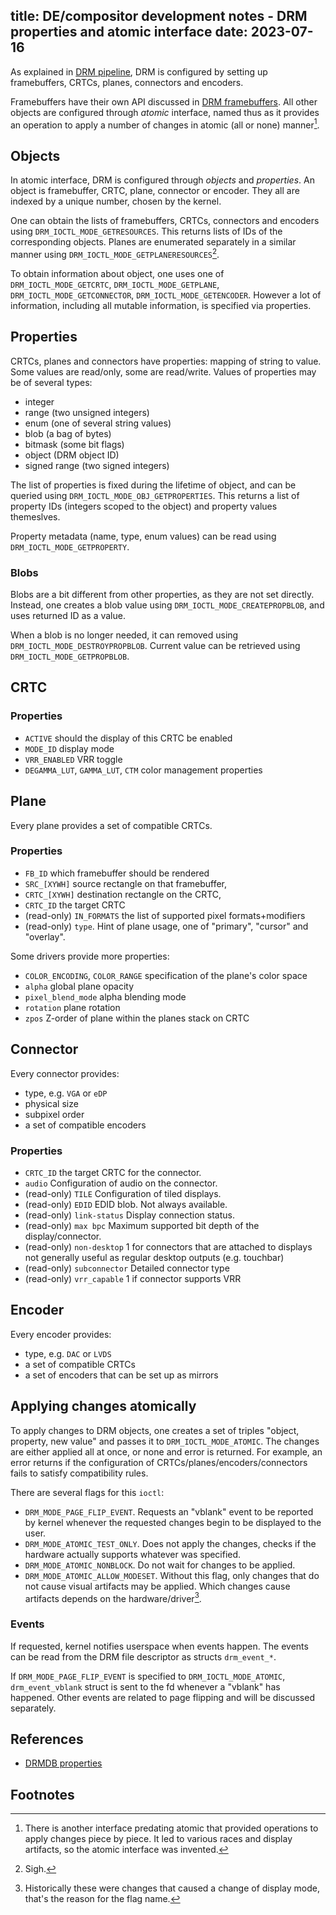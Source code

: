 title: DE/compositor development notes - DRM properties and atomic interface
date: 2023-07-16
----
As explained in [DRM pipeline](/blog/05-de-drm-pipeline), DRM is configured
by setting up framebuffers, CRTCs, planes, connectors and encoders.

Framebuffers have their own API discussed in [DRM framebuffers](/blog/06-de-drm-framebuffer).
All other objects are configured through _atomic_ interface, named thus as it provides an
operation to apply a number of changes in atomic (all or none) manner[^non-atomic].

## Objects

In atomic interface, DRM is configured through _objects_ and _properties_. An object
is framebuffer, CRTC, plane, connector or encoder. They all are indexed by a unique
number, chosen by the kernel.

One can obtain the lists of framebuffers, CRTCs, connectors and encoders using
`DRM_IOCTL_MODE_GETRESOURCES`. This returns lists of IDs of the corresponding objects.
Planes are enumerated separately in a similar manner using
`DRM_IOCTL_MODE_GETPLANERESOURCES`[^sigh].

To obtain information about object, one uses one of `DRM_IOCTL_MODE_GETCRTC`,
`DRM_IOCTL_MODE_GETPLANE`, `DRM_IOCTL_MODE_GETCONNECTOR`, `DRM_IOCTL_MODE_GETENCODER`.
However a lot of information, including all mutable information, is specified
via properties.

## Properties

CRTCs, planes and connectors have properties: mapping of string to value. Some values are
read/only, some are read/write. Values of properties may be of several types:
- integer
- range (two unsigned integers)
- enum (one of several string values)
- blob (a bag of bytes)
- bitmask (some bit flags)
- object (DRM object ID)
- signed range (two signed integers)

The list of properties is fixed during the lifetime of object, and can be queried using
`DRM_IOCTL_MODE_OBJ_GETPROPERTIES`. This returns a list of property IDs (integers scoped
to the object) and property values themeslves.

Property metadata (name, type, enum values) can be read using `DRM_IOCTL_MODE_GETPROPERTY`.

### Blobs

Blobs are a bit different from other properties, as they are not set directly. Instead,
one creates a blob value using `DRM_IOCTL_MODE_CREATEPROPBLOB`, and uses returned ID as a value.

When a blob is no longer needed, it can removed using `DRM_IOCTL_MODE_DESTROYPROPBLOB`. Current
value can be retrieved using `DRM_IOCTL_MODE_GETPROPBLOB`.

## CRTC

### Properties

- `ACTIVE` should the display of this CRTC be enabled
- `MODE_ID` display mode
- `VRR_ENABLED` VRR toggle
- `DEGAMMA_LUT`, `GAMMA_LUT`, `CTM` color management properties

## Plane

Every plane provides a set of compatible CRTCs.

### Properties

- `FB_ID` which framebuffer should be rendered
- `SRC_[XYWH]` source rectangle on that framebuffer,
- `CRTC_[XYWH]` destination rectangle on the CRTC,
- `CRTC_ID` the target CRTC
- (read-only) `IN_FORMATS` the list of supported pixel formats+modifiers
- (read-only) `type`. Hint of plane usage, one of "primary", "cursor" and "overlay".

Some drivers provide more properties:
- `COLOR_ENCODING`, `COLOR_RANGE` specification of the plane's color space
- `alpha` global plane opacity
- `pixel_blend_mode` alpha blending mode
- `rotation` plane rotation
- `zpos` Z-order of plane within the planes stack on CRTC

## Connector

Every connector provides:
- type, e.g. `VGA` or `eDP`
- physical size
- subpixel order
- a set of compatible encoders

### Properties

- `CRTC_ID` the target CRTC for the connector.
- `audio` Configuration of audio on the connector.
- (read-only) `TILE` Configuration of tiled displays.
- (read-only) `EDID` EDID blob. Not always available.
- (read-only) `link-status` Display connection status.
- (read-only) `max bpc` Maximum supported bit depth of the display/connector.
- (read-only) `non-desktop` 1 for connectors that are attached to displays
  not generally useful as regular desktop outputs (e.g. touchbar)
- (read-only) `subconnector` Detailed connector type
- (read-only) `vrr_capable` 1 if connector supports VRR

## Encoder

Every encoder provides:
- type, e.g. `DAC` or `LVDS`
- a set of compatible CRTCs
- a set of encoders that can be set up as mirrors

## Applying changes atomically

To apply changes to DRM objects, one creates a set of triples "object, property, new value"
and passes it to `DRM_IOCTL_MODE_ATOMIC`. The changes are either applied all at once, or none
and error is returned. For example, an error returns if the configuration of
CRTCs/planes/encoders/connectors fails to satisfy compatibility rules.

There are several flags for this `ioctl`:
- `DRM_MODE_PAGE_FLIP_EVENT`. Requests an "vblank" event to be reported by kernel whenever
  the requested changes begin to be displayed to the user.
- `DRM_MODE_ATOMIC_TEST_ONLY`. Does not apply the changes, checks if the hardware actually supports whatever was specified.
- `DRM_MODE_ATOMIC_NONBLOCK`. Do not wait for changes to be applied.
- `DRM_MODE_ATOMIC_ALLOW_MODESET`. Without this flag, only changes that do not
  cause visual artifacts may be applied. Which changes cause artifacts depends on
  the hardware/driver[^artifacts].

### Events

If requested, kernel notifies userspace when events happen. The events
can be read from the DRM file descriptor as structs `drm_event_*`.

If `DRM_MODE_PAGE_FLIP_EVENT` is specified to `DRM_IOCTL_MODE_ATOMIC`,
`drm_event_vblank` struct is sent to the fd whenever a "vblank" has happened.
Other events are related to page flipping and will be discussed separately.

## References

- [DRMDB properties](https://drmdb.emersion.fr/properties)

## Footnotes

[^non-atomic]:
	There is another interface predating atomic that provided operations to apply changes
	piece by piece. It led to various races and display artifacts, so the atomic interface
	was invented.
[^sigh]:
	Sigh.
[^artifacts]:
	Historically these were changes that caused a change of display mode, that's the reason
	for the flag name.
